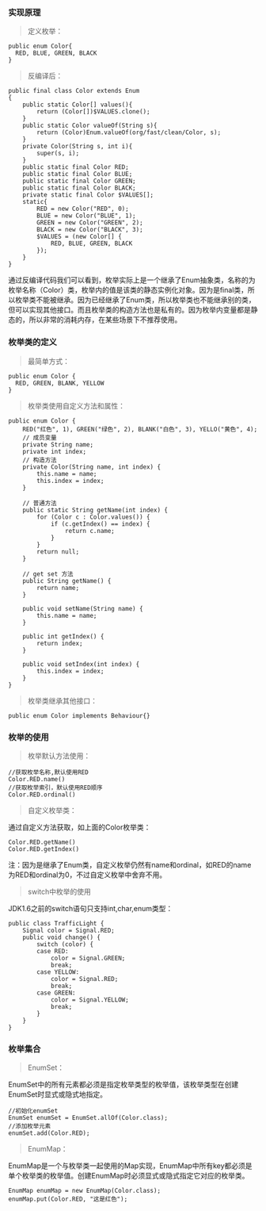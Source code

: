 ### 实现原理

> 定义枚举：

```
public enum Color{
  RED, BLUE, GREEN, BLACK
}
```

> 反编译后：

```
public final class Color extends Enum
{
    public static Color[] values(){
        return (Color[])$VALUES.clone();
    }
    public static Color valueOf(String s){
        return (Color)Enum.valueOf(org/fast/clean/Color, s);
    }
    private Color(String s, int i){
        super(s, i);
    }
    public static final Color RED;
    public static final Color BLUE;
    public static final Color GREEN;
    public static final Color BLACK;
    private static final Color $VALUES[];
    static{
        RED = new Color("RED", 0);
        BLUE = new Color("BLUE", 1);
        GREEN = new Color("GREEN", 2);
        BLACK = new Color("BLACK", 3);
        $VALUES = (new Color[] {
            RED, BLUE, GREEN, BLACK
        });
    }
}
```

通过反编译代码我们可以看到，枚举实际上是一个继承了Enum抽象类，名称的为枚举名称（Color）类，枚举内的值是该类的静态实例化对象。因为是final类，所以枚举类不能被继承。因为已经继承了Enum类，所以枚举类也不能继承别的类，但可以实现其他接口。而且枚举类的构造方法也是私有的。因为枚举内变量都是静态的，所以非常的消耗内存，在某些场景下不推荐使用。

### 枚举类的定义

> 最简单方式：

```
public enum Color {  
  RED, GREEN, BLANK, YELLOW  
}
```

> 枚举类使用自定义方法和属性：

```
public enum Color {
    RED("红色", 1), GREEN("绿色", 2), BLANK("白色", 3), YELLO("黄色", 4);
    // 成员变量
    private String name;
    private int index;
    // 构造方法
    private Color(String name, int index) {
        this.name = name;
        this.index = index;
    }

    // 普通方法
    public static String getName(int index) {
        for (Color c : Color.values()) {
            if (c.getIndex() == index) {
                return c.name;
            }
        }
        return null;
    }

    // get set 方法
    public String getName() {
        return name;
    }

    public void setName(String name) {
        this.name = name;
    }

    public int getIndex() {
        return index;
    }

    public void setIndex(int index) {
        this.index = index;
    }
}
```

> 枚举类继承其他接口：

```
public enum Color implements Behaviour{}
```

### 枚举的使用

> 枚举默认方法使用：

```
//获取枚举名称,默认使用RED
Color.RED.name()
//获取枚举索引，默认使用RED顺序
Color.RED.ordinal()
```

> 自定义枚举类：

通过自定义方法获取，如上面的Color枚举类：

```
Color.RED.getName()
Color.RED.getIndex()
```

注：因为是继承了Enum类，自定义枚举仍然有name和ordinal，如RED的name为RED和ordinal为0，不过自定义枚举中舍弃不用。

> switch中枚举的使用

JDK1.6之前的switch语句只支持int,char,enum类型：

```
public class TrafficLight {
    Signal color = Signal.RED;
    public void change() {
        switch (color) {
        case RED:
            color = Signal.GREEN;
            break;
        case YELLOW:
            color = Signal.RED;
            break;
        case GREEN:
            color = Signal.YELLOW;
            break;
        }
    }
}
```

### 枚举集合

> EnumSet：

EnumSet中的所有元素都必须是指定枚举类型的枚举值，该枚举类型在创建EnumSet时显式或隐式地指定。

```
//初始化enumSet 
EnumSet enumSet = EnumSet.allOf(Color.class);
//添加枚举元素
enumSet.add(Color.RED);
```

> EnumMap：

EnumMap是一个与枚举类一起使用的Map实现，EnumMap中所有key都必须是单个枚举类的枚举值。创建EnumMap时必须显式或隐式指定它对应的枚举类。

```
EnumMap enumMap = new EnumMap(Color.class);
enumMap.put(Color.RED, "这是红色");
```



